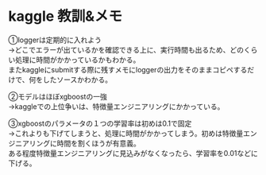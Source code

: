 # kaggle 教訓&メモ



①loggerは定期的に入れよう  
→どこでエラーが出ているかを確認できる上に、実行時間も出るため、どのくらい処理に時間がかかっているかもわかる。  
またkaggleにsubmitする際に残すメモにloggerの出力をそのままコピペするだけで、何をしたソースかわかる。

②モデルはほぼxgboostの一強  
→kaggleでの上位争いは、特徴量エンジニアリングにかかっている。


③xgboostのパラメータの１つの学習率は初めは0.1で固定  
→これよりも下げてしまうと、処理に時間がかかってしまう。初めは特徴量エンジニアリングに時間を割くほうが有意義。  
ある程度特徴量エンジニアリングに見込みがなくなったら、学習率を0.01などに下げる。





